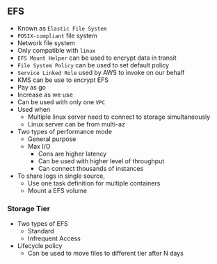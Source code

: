 ## EFS

- Known as `Elastic File System`
- `POSIX-compliant` file system
- Network file system
- Only compatible with `linux`
- `EFS Mount Helper` can be used to encrypt data in transit
- `File System Policy` can be used to set default policy
- `Service Linked Role` used by AWS to invoke on our behalf
- KMS can be use to encrypt EFS
- Pay as go
- Increase as we use
- Can be used with only one `VPC`
- Used when
  - Multiple linux server need to connect to storage simultaneously
  - Linux server can be from multi-az
- Two types of performance mode
  - General purpose
  - Max I/O
    - Cons are higher latency
    - Can be used with higher level of throughput
    - Can connect thousands of instances
- To share logs in single source,
  - Use one task definition for multiple containers
  - Mount a EFS volume

### Storage Tier

- Two types of EFS
  - Standard
  - Infrequent Access
- Lifecycle policy
  - Can be used to move files to different tier after N days
